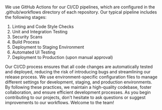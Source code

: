 We use GitHub Actions for our CI/CD pipelines, which are configured in the .github/workflows directory of each repository. Our typical pipeline includes the following stages:

1. Linting and Code Style Checks
2. Unit and Integration Testing
3. Security Scans
4. Build Process
5. Deployment to Staging Environment
6. Automated UI Testing
7. Deployment to Production (upon manual approval)

Our CI/CD process ensures that all code changes are automatically tested and deployed, reducing the risk of introducing bugs and streamlining our release process. We use environment-specific configuration files to manage different settings for development, staging, and production environments.
By following these practices, we maintain a high-quality codebase, foster collaboration, and ensure efficient development processes. As you begin contributing to our projects, don't hesitate to ask questions or suggest improvements to our workflows. Welcome to the team!
